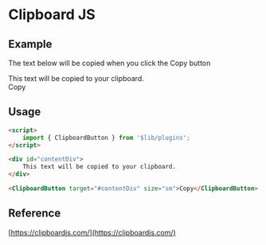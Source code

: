 <script>
    import { ClipboardButton } from '$lib/plugins';
    import Toast from '$lib/utils/toast/toast';
</script>

# Clipboard JS

## Example

<div class="space-y-3">
    <p>The text below will be copied when you click the Copy button</p>
    <div id="text" class="border rounded-lg p-3 bg-gray-50">
        This text will be copied to your clipboard.
    </div>
    <ClipboardButton target="#text" size="sm" success="">Copy</ClipboardButton>
</div>

## Usage

```html
<script>
    import { ClipboardButton } from '$lib/plugins';
</script>

<div id="contentDiv">
    This text will be copied to your clipboard. 
</div>

<ClipboardButton target="#contentDiv" size="sm">Copy</ClipboardButton>
```

## Reference

[https://clipboardjs.com/](https://clipboardjs.com/)
